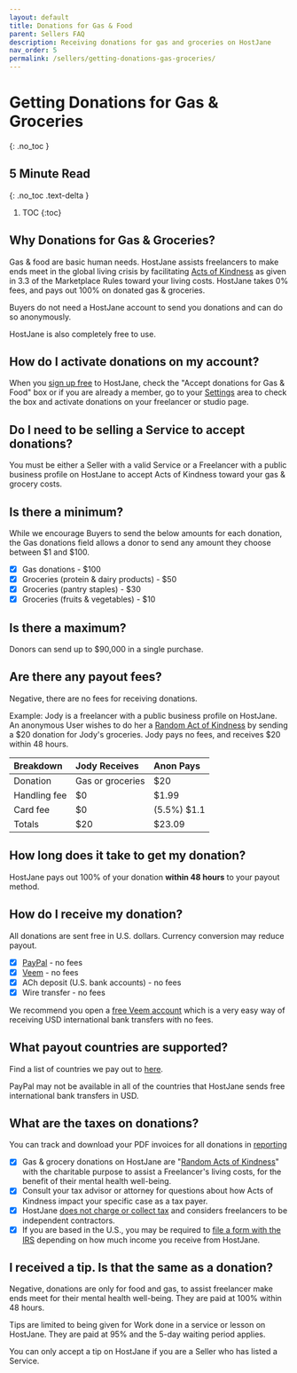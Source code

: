 ```yaml
---
layout: default
title: Donations for Gas & Food
parent: Sellers FAQ
description: Receiving donations for gas and groceries on HostJane
nav_order: 5
permalink: /sellers/getting-donations-gas-groceries/
---
```


# Getting Donations for Gas & Groceries
{: .no_toc }

## 5 Minute Read
{: .no_toc .text-delta }

1. TOC
{:toc}

## Why Donations for Gas & Groceries?

<span class="blue">Gas & food are basic human needs. HostJane assists freelancers to make ends meet in the global living crisis by facilitating <a href="https://www.hostjane.com/legal/marketplace-terms/">Acts of Kindness</a> as given in 3.3 of the Marketplace Rules toward your living costs. HostJane takes 0% fees, and pays out 100% on donated gas & groceries.</span>

<span class="green">Buyers do not need a HostJane account to send you donations and can do so anonymously.</span>

HostJane is also completely free to use. 

## How do I activate donations on my account?

<span class="yellow">When you [sign up free](https://www.hostjane.com) to HostJane, check the "Accept donations for Gas & Food" box or if you are already a member, go to your [Settings](https://www.hostjane.com/marketplace/settings) area to check the box and activate donations on your freelancer or studio page. </span>

## Do I need to be selling a Service to accept donations?

<span class="red">You must be either a Seller with a valid Service or a Freelancer with a public business profile on HostJane to accept Acts of Kindness toward your gas & grocery costs.</span>

## Is there a minimum?

While we encourage Buyers to send the below amounts for each donation, the Gas donations field allows a donor to send any amount they choose between $1 and $100.

- [x] Gas donations - $100
- [x] Groceries (protein & dairy products) - $50
- [x] Groceries (pantry staples) - $30
- [x] Groceries (fruits & vegetables) - $10

## Is there a maximum?

Donors can send up to $90,000 in a single purchase.

## Are there any payout fees?

<span class="green">Negative, there are no fees for receiving donations.<span>

Example: Jody is a freelancer with a public business profile on HostJane. An anonymous User wishes to do her a <a href="https://www.hostjane.com/legal/marketplace-terms/">Random Act of Kindness</a> by sending a $20 donation for Jody's groceries. Jody pays no fees, and receives $20 within 48 hours.

| Breakdown       | Jody Receives       | Anon Pays |
|:-------------|:------------------|:------|
| Donation           | Gas or groceries | $20  |
| Handling fee | $0   | $1.99  |
| Card fee           | $0      | (5.5%) $1.1  |
| Totals           | $20 | $23.09  |

## How long does it take to get my donation?

<span class="yellow">HostJane pays out 100% of your donation <strong>within 48 hours</strong> to your payout method.</span>

## How do I receive my donation?

 <span class="purple">All donations are sent free in U.S. dollars. Currency conversion may reduce payout.</span>

- [x] [PayPal](https://www.paypal.com/) - no fees
- [x] [Veem](https://www.veem.com/getpaid/) - no fees 
- [x] ACh deposit (U.S. bank accounts) - no fees
- [x] Wire transfer - no fees

<span class="green">We recommend you open a [free Veem account](https://www.veem.com/getpaid/) which is a very easy way of receiving USD international bank transfers with no fees.</span>

## What payout countries are supported?

Find a list of countries we pay out to [here](/sellers/payments-tax-credits/#country-information-for-wire-payments).

<span class="blue">PayPal may not be available in all of the countries that HostJane sends free international bank transfers in USD.</span>

## What are the taxes on donations?

<span class="purple">You can track and download your PDF invoices for all donations in [reporting](https://www.hostjane.com/marketplace/reporting)</span>

- [x] Gas & grocery donations on HostJane are "<a href="https://www.hostjane.com/legal/marketplace-terms/">Random Acts of Kindness</a>" with the charitable purpose to assist a Freelancer's living costs, for the benefit of their mental health well-being.
- [x] Consult your tax advisor or attorney for questions about how Acts of Kindness impact your specific case as a tax payer.
- [x] HostJane [does not charge or collect tax](/sellers/payments-tax-credits/#hostjane-asked-for-my-tax-information-why) and considers freelancers to be independent contractors.
- [x] If you are based in the U.S., you may be required to <a href="/sellers/payments-tax-credits/#do-i-need-a-1099-form">file a form with the IRS</a> depending on how much income you receive from HostJane. 

## I received a tip. Is that the same as a donation?

<span class="green">Negative, donations are only for food and gas, to assist freelancer make ends meet for their mental health well-being. They are paid at 100% within 48 hours.</span>

Tips are limited to being given for Work done in a service or lesson on HostJane. They are paid at 95% and the 5-day waiting period applies. 

<span class="yellow">You can only accept a tip on HostJane if you are a Seller who has listed a Service.</span>



